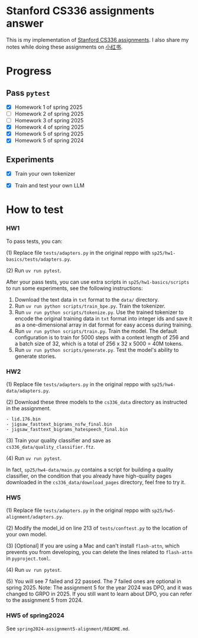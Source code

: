 # Stanford CS336 assignments answer

This is my implementation of [Stanford CS336 assignments](https://github.com/stanford-cs336). I also share my notes while doing these assignments on [小红书](https://www.xiaohongshu.com/user/profile/5a9409554eacab27ee3c50b0). 

# Progress

## Pass `pytest`

- [x] Homework 1 of spring 2025
- [ ] Homework 2 of spring 2025
- [ ] Homework 3 of spring 2025
- [x] Homework 4 of spring 2025
- [x] Homework 5 of spring 2025
- [x] Homework 5 of spring 2024

## Experiments

- [x] Train your own tokenizer
- [x] Train and test your own LLM


# How to test
### HW1
To pass tests, you can:

(1) Replace file `tests/adapters.py` in the original reppo with `sp25/hw1-basics/tests/adapters.py`.

(2) Run `uv run pytest`.

After your pass tests, you can use extra scripts in `sp25/hw1-basics/scripts` to run some experiments, see the following instructions:

1. Download the text data in `txt` format to the `data/` directory.
2. Run `uv run python scripts/train_bpe.py`. Train the tokenizer. 
3. Run `uv run python scripts/tokenize.py`. Use the trained tokenizer to encode the original training data in `txt` format into integer ids and save it as a one-dimensional array in dat format for easy access during training.
4. Run `uv run python scripts/train.py`. Train the model. The default configuration is to train for 5000 steps with a context length of 256 and a batch size of 32, which is a total of 256 x 32 x 5000 = 40M tokens.
5. Run `uv run python scripts/generate.py`. Test the model's ability to generate stories.

### HW2
(1) Replace file `tests/adapters.py` in the original reppo with `sp25/hw4-data/adapters.py`.

(2) Download these three models to the `cs336_data` directory as instructed in the assignment.

    - lid.176.bin
    - jigsaw_fasttext_bigrams_nsfw_final.bin
    - jigsaw_fasttext_bigrams_hatespeech_final.bin

(3) Train your quality classifier and save as `cs336_data/quality_classifier.ftz`.

(4) Run `uv run pytest`.


In fact, `sp25/hw4-data/main.py` contains a script for building a quality classifier, on the condition that you already have high-quality pages downloaded in the `cs336_data/download_pages` directory, feel free to try it.

### HW5
(1) Replace file `tests/adapters.py` in the original reppo with `sp25/hw5-alignment/adapters.py`.

(2) Modify the model_id on line 213 of `tests/conftest.py` to the location of your own model.

(3) [Optional] If you are using a Mac and can't install `flash-attn`, which prevents you from developing, you can delete the lines related to `flash-attn` in `pyproject.toml`.

(4) Run `uv run pytest`.

(5) You will see 7 failed and 22 passed. The 7 failed ones are optional in spring 2025. Note: The assignment 5 for the year 2024 was DPO, and it was changed to GRPO in 2025. If you still want to learn about DPO, you can refer to the assignment 5 from 2024.


### HW5 of spring2024
See `spring2024-assignment5-alignment/README.md`.

